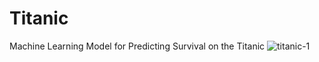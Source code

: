 # Titanic
Machine Learning Model for Predicting Survival on the Titanic
![titanic-1](https://user-images.githubusercontent.com/81890294/147370120-0a2375f1-9aa1-4f14-8707-4b4b9c469392.jpg)
